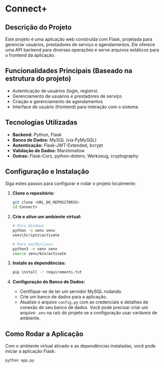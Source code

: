 # Connect+

## Descrição do Projeto

Este projeto é uma aplicação web construída com Flask, projetada para gerenciar usuários, prestadores de serviço e agendamentos. Ele oferece uma API backend para diversas operações e serve arquivos estáticos para o frontend da aplicação.

## Funcionalidades Principais (Baseado na estrutura do projeto)

*   Autenticação de usuários (login, registro)
*   Gerenciamento de usuários e prestadores de serviço
*   Criação e gerenciamento de agendamentos
*   Interface de usuário (frontend) para interação com o sistema

## Tecnologias Utilizadas

*   **Backend:** Python, Flask
*   **Banco de Dados:** MySQL (via PyMySQL)
*   **Autenticação:** Flask-JWT-Extended, bcrypt
*   **Validação de Dados:** Marshmallow
*   **Outras:** Flask-Cors, python-dotenv, Werkzeug, cryptography

## Configuração e Instalação

Siga estes passos para configurar e rodar o projeto localmente:

1.  **Clone o repositório:**
    ```bash
    git clone <URL_DO_REPOSITORIO>
    cd Connect+
    ```

2.  **Crie e ative um ambiente virtual:**
    ```bash
    # Para Windows
    python -m venv venv
    venv\Scripts\activate

    # Para macOS/Linux
    python3 -m venv venv
    source venv/bin/activate
    ```

3.  **Instale as dependências:**
    ```bash
    pip install -r requirements.txt
    ```

4.  **Configuração do Banco de Dados:**
    *   Certifique-se de ter um servidor MySQL rodando.
    *   Crie um banco de dados para a aplicação.
    *   Atualize o arquivo `config.py` com as credenciais e detalhes de conexão do seu banco de dados. Você pode precisar criar um arquivo `.env` na raiz do projeto se a configuração usar variáveis de ambiente.

## Como Rodar a Aplicação

Com o ambiente virtual ativado e as dependências instaladas, você pode iniciar a aplicação Flask:

```bash
python app.py
